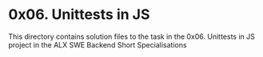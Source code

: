# 0x06. Unittests in JS

This directory contains solution files to the task in the 0x06. Unittests in JS project in the ALX SWE Backend Short Specialisations
